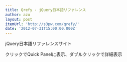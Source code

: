 ```yaml
---
title: Qrefy - jQuery日本語リファレンス
author: azu
layout: post
itemUrl: 'http://s3pw.com/qrefy/'
date: '2012-07-31T15:00:00.000Z'
---
```

jQuery日本語リファレンスサイト

クリックでQuick Panelに表示、ダブルクリックで詳細表示
